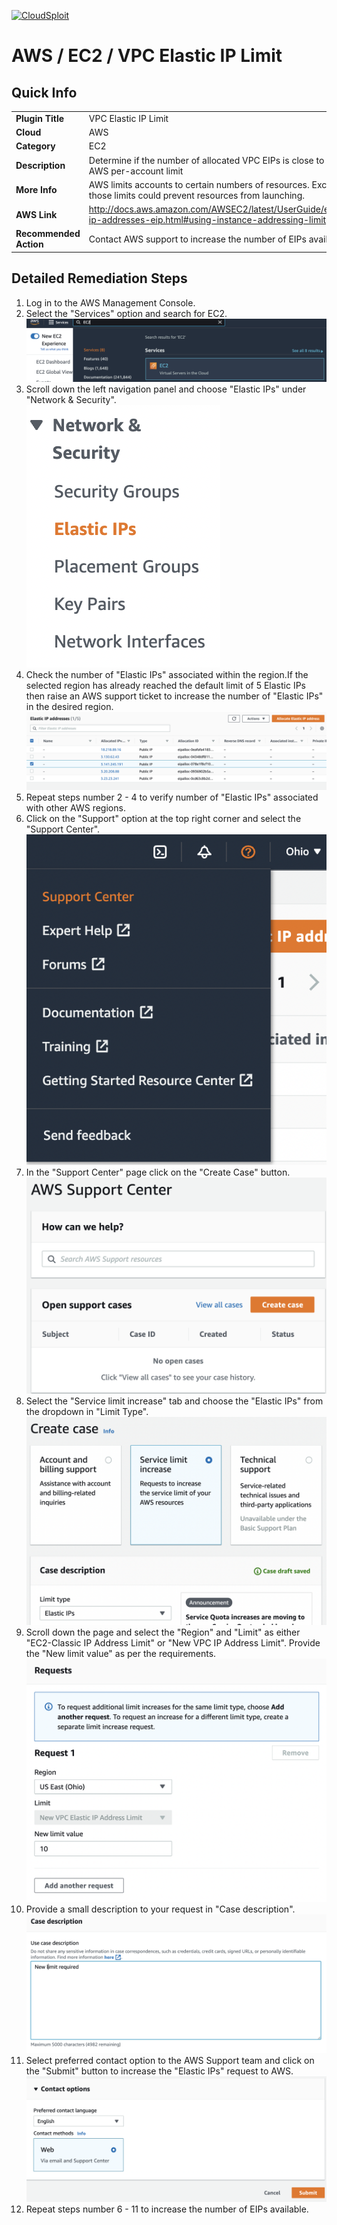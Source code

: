 [![CloudSploit](https://cloudsploit.com/img/logo-new-big-text-100.png "CloudSploit")](https://cloudsploit.com)

# AWS / EC2 / VPC Elastic IP Limit

## Quick Info

| | |
|-|-|
| **Plugin Title** | VPC Elastic IP Limit |
| **Cloud** | AWS |
| **Category** | EC2 |
| **Description** | Determine if the number of allocated VPC EIPs is close to the AWS per-account limit |
| **More Info** | AWS limits accounts to certain numbers of resources. Exceeding those limits could prevent resources from launching. |
| **AWS Link** | http://docs.aws.amazon.com/AWSEC2/latest/UserGuide/elastic-ip-addresses-eip.html#using-instance-addressing-limit |
| **Recommended Action** | Contact AWS support to increase the number of EIPs available |

## Detailed Remediation Steps
1. Log in to the AWS Management Console.
2. Select the "Services" option and search for EC2. </br> <img src="/resources/aws/ec2/vpc-elastic-ip-limit/step2.png"/>
3. Scroll down the left navigation panel and choose "Elastic IPs" under "Network & Security". </br> <img src="/resources/aws/ec2/vpc-elastic-ip-limit/step3.png"/>
4. Check the number of "Elastic IPs" associated within the region.If the selected region has already reached the default limit of 5 Elastic IPs then raise an AWS support ticket to increase the number of "Elastic IPs" in the desired region.</br> <img src="/resources/aws/ec2/vpc-elastic-ip-limit/step4.png"/>
5. Repeat steps number 2 - 4 to verify number of "Elastic IPs" associated with other AWS regions.</br>
6. Click on the "Support" option at the top right corner and select the "Support Center".</br> <img src="/resources/aws/ec2/vpc-elastic-ip-limit/step6.png"/>
7. In the "Support Center" page click on the "Create Case" button.</br> <img src="/resources/aws/ec2/vpc-elastic-ip-limit/step7.png"/>
8. Select the "Service limit increase" tab and choose the "Elastic IPs" from the dropdown in "Limit Type".</br> <img src="/resources/aws/ec2/vpc-elastic-ip-limit/step8.png"/>
9. Scroll down the page and select the "Region" and "Limit" as either "EC2-Classic IP Address Limit" or "New VPC IP Address Limit". Provide the "New limit value" as per the requirements. </br> <img src="/resources/aws/ec2/vpc-elastic-ip-limit/step9.png"/>
10. Provide a small description to your request in "Case description". </br> <img src="/resources/aws/ec2/vpc-elastic-ip-limit/step10.png"/>
11. Select  preferred contact option to the AWS Support team and click on the "Submit" button to increase the "Elastic IPs" request to AWS.</br> <img src="/resources/aws/ec2/vpc-elastic-ip-limit/step11.png"/>
12. Repeat steps number 6 - 11 to increase the number of EIPs available.</br>
